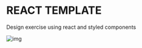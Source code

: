 # REACT TEMPLATE

Design exercise using react and styled components

![img](https://i.imgur.com/Y2dzr2C.png)
